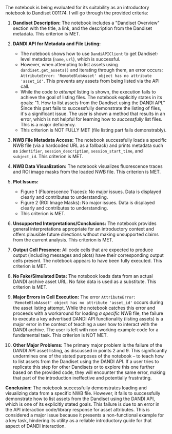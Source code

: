 The notebook is being evaluated for its suitability as an introductory notebook to Dandiset 001174. I will go through the provided criteria:

1.  **Dandiset Description:** The notebook includes a "Dandiset Overview" section with the title, a link, and the description from the Dandiset metadata. This criterion is MET.

2.  **DANDI API for Metadata and File Listing:**
    *   The notebook shows how to use `DandiAPIClient` to get Dandiset-level metadata (`name`, `url`), which is successful.
    *   However, when attempting to list assets using `dandiset.get_assets()` and iterating through them, an error occurs: `AttributeError: 'RemoteBlobAsset' object has no attribute 'asset_id'`. This prevents any assets from being listed via the API call.
    *   While the code *to attempt* listing is shown, the execution fails to achieve the goal of listing files. The notebook explicitly states in its goals: "1. How to list assets from the Dandiset using the DANDI API." Since this part fails to successfully demonstrate the listing of files, it's a significant issue. The user is shown a method that results in an error, which is not helpful for learning how to *successfully* list files. This is a major deficiency.
    *   This criterion is NOT FULLY MET (file listing part fails demonstrably).

3.  **NWB File Metadata Access:** The notebook successfully loads a specific NWB file (via a hardcoded URL as a fallback) and prints metadata such as `identifier`, `session_description`, `session_start_time`, and `subject_id`. This criterion is MET.

4.  **NWB Data Visualization:** The notebook visualizes fluorescence traces and ROI image masks from the loaded NWB file. This criterion is MET.

5.  **Plot Issues:**
    *   Figure 1 (Fluorescence Traces): No major issues. Data is displayed clearly and contributes to understanding.
    *   Figure 2 (ROI Image Masks): No major issues. Data is displayed clearly and contributes to understanding.
    *   This criterion is MET.

6.  **Unsupported Interpretations/Conclusions:** The notebook provides general interpretations appropriate for an introductory context and offers plausible future directions without making unsupported claims from the current analysis. This criterion is MET.

7.  **Output Cell Presence:** All code cells that are expected to produce output (including messages and plots) have their corresponding output cells present. The notebook appears to have been fully executed. This criterion is MET.

8.  **No Fake/Simulated Data:** The notebook loads data from an actual DANDI archive asset URL. No fake data is used as a substitute. This criterion is MET.

9.  **Major Errors in Cell Execution:** The error `AttributeError: 'RemoteBlobAsset' object has no attribute 'asset_id'` occurs during the asset listing attempt. While the notebook catches this error and proceeds with a workaround for loading *a specific* NWB file, the failure to execute a key advertised DANDI API functionality (listing assets) is a major error in the context of teaching a user how to interact with the DANDI archive. The user is left with non-working example code for a fundamental task. This criterion is NOT MET.

10. **Other Major Problems:** The primary major problem is the failure of the DANDI API asset listing, as discussed in points 2 and 9. This significantly undermines one of the stated purposes of the notebook – to teach how to list assets from the Dandiset using the DANDI API. If a user tries to replicate this step for other Dandisets or to explore this one further based on the provided code, they will encounter the same error, making that part of the introduction ineffective and potentially frustrating.

**Conclusion:**
The notebook successfully demonstrates loading and visualizing data from a specific NWB file. However, it fails to successfully demonstrate how to list assets from the Dandiset using the DANDI API, which is one of its explicitly stated goals. This failure is due to an error in the API interaction code/library response for asset attributes. This is considered a major issue because it presents a non-functional example for a key task, hindering its utility as a reliable introductory guide for that aspect of DANDI interaction.